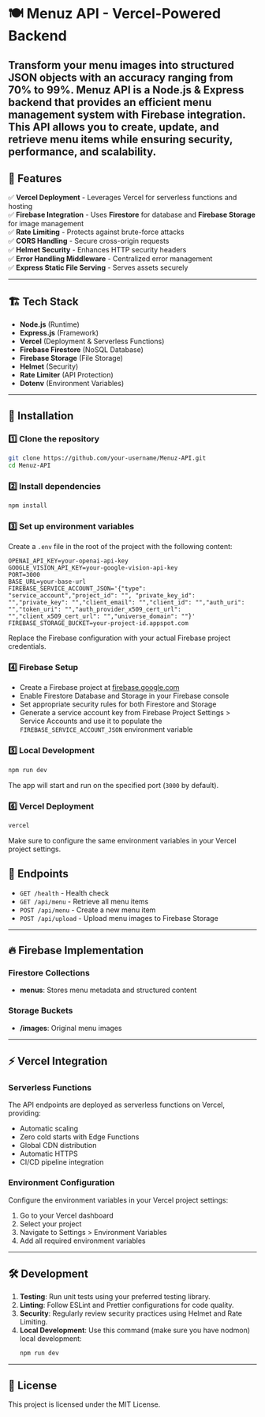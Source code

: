 # 🍽️ Menuz API - Vercel-Powered Backend

## **Transform your menu images into structured JSON objects** with an accuracy ranging from 70% to 99%. Menuz API is a Node.js & Express backend that provides an efficient menu management system with Firebase integration. This API allows you to create, update, and retrieve menu items while ensuring security, performance, and scalability.

## 🚀 Features

✅ **Vercel Deployment** - Leverages Vercel for serverless functions and hosting  
✅ **Firebase Integration** - Uses **Firestore** for database and **Firebase Storage** for image management  
✅ **Rate Limiting** - Protects against brute-force attacks  
✅ **CORS Handling** - Secure cross-origin requests  
✅ **Helmet Security** - Enhances HTTP security headers  
✅ **Error Handling Middleware** - Centralized error management  
✅ **Express Static File Serving** - Serves assets securely

---

## 🏗️ Tech Stack

- **Node.js** (Runtime)
- **Express.js** (Framework)
- **Vercel** (Deployment & Serverless Functions)
- **Firebase Firestore** (NoSQL Database)
- **Firebase Storage** (File Storage)
- **Helmet** (Security)
- **Rate Limiter** (API Protection)
- **Dotenv** (Environment Variables)

---

## 🔧 Installation

### 1️⃣ **Clone the repository**

```sh
git clone https://github.com/your-username/Menuz-API.git
cd Menuz-API
```

### 2️⃣ **Install dependencies**

```sh
npm install
```

### 3️⃣ **Set up environment variables**

Create a `.env` file in the root of the project with the following content:

```
OPENAI_API_KEY=your-openai-api-key
GOOGLE_VISION_API_KEY=your-google-vision-api-key
PORT=3000
BASE_URL=your-base-url
FIREBASE_SERVICE_ACCOUNT_JSON='{"type": "service_account","project_id": "", "private_key_id": "","private_key": "","client_email": "","client_id": "","auth_uri": "","token_uri": "","auth_provider_x509_cert_url": "","client_x509_cert_url": "","universe_domain": ""}'
FIREBASE_STORAGE_BUCKET=your-project-id.appspot.com
```

Replace the Firebase configuration with your actual Firebase project credentials.

### 4️⃣ **Firebase Setup**

- Create a Firebase project at [firebase.google.com](https://firebase.google.com)
- Enable Firestore Database and Storage in your Firebase console
- Set appropriate security rules for both Firestore and Storage
- Generate a service account key from Firebase Project Settings > Service Accounts and use it to populate the `FIREBASE_SERVICE_ACCOUNT_JSON` environment variable

### 5️⃣ **Local Development**

```sh
npm run dev
```

The app will start and run on the specified port (`3000` by default).

### 6️⃣ **Vercel Deployment**

```sh
vercel
```

Make sure to configure the same environment variables in your Vercel project settings.

## 📄 Endpoints

- `GET /health` - Health check
- `GET /api/menu` - Retrieve all menu items
- `POST /api/menu` - Create a new menu item
- `POST /api/upload` - Upload menu images to Firebase Storage

---

## 🔥 Firebase Implementation

### Firestore Collections

- **menus**: Stores menu metadata and structured content

### Storage Buckets

- **/images**: Original menu images

---

## ⚡ Vercel Integration

### Serverless Functions

The API endpoints are deployed as serverless functions on Vercel, providing:

- Automatic scaling
- Zero cold starts with Edge Functions
- Global CDN distribution
- Automatic HTTPS
- CI/CD pipeline integration

### Environment Configuration

Configure the environment variables in your Vercel project settings:

1. Go to your Vercel dashboard
2. Select your project
3. Navigate to Settings > Environment Variables
4. Add all required environment variables

---

## 🛠️ Development

1. **Testing**: Run unit tests using your preferred testing library.
2. **Linting**: Follow ESLint and Prettier configurations for code quality.
3. **Security**: Regularly review security practices using Helmet and Rate Limiting.
4. **Local Development**: Use this command (make sure you have nodmon) local development:
   ```sh
   npm run dev
   ```

---

## 📝 License

This project is licensed under the MIT License.
